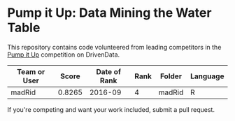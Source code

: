 # Pump it Up: Data Mining the Water Table

This repository contains code volunteered from leading competitors in the [Pump it Up](https://www.drivendata.org/competitions/7/) competition on DrivenData.

Team or User | Score | Date of Rank | Rank | Folder | Language
--- | --- | --- | --- | --- | ---
madRid | 0.8265 | 2016-09 | 4 | madRid | R

If you're competing and want your work included, submit a pull request.
